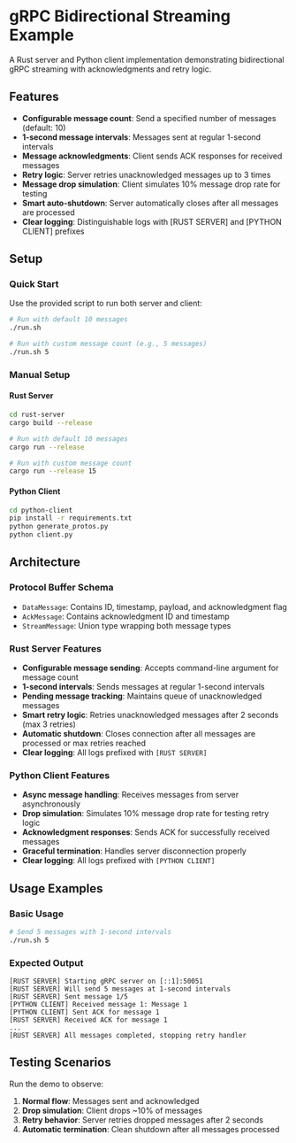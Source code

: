 # gRPC Bidirectional Streaming Example

A Rust server and Python client implementation demonstrating bidirectional gRPC streaming with acknowledgments and retry logic.

## Features

- **Configurable message count**: Send a specified number of messages (default: 10)
- **1-second message intervals**: Messages sent at regular 1-second intervals
- **Message acknowledgments**: Client sends ACK responses for received messages
- **Retry logic**: Server retries unacknowledged messages up to 3 times
- **Message drop simulation**: Client simulates 10% message drop rate for testing
- **Smart auto-shutdown**: Server automatically closes after all messages are processed
- **Clear logging**: Distinguishable logs with [RUST SERVER] and [PYTHON CLIENT] prefixes

## Setup

### Quick Start

Use the provided script to run both server and client:

```bash
# Run with default 10 messages
./run.sh

# Run with custom message count (e.g., 5 messages)
./run.sh 5
```

### Manual Setup

#### Rust Server
```bash
cd rust-server
cargo build --release

# Run with default 10 messages
cargo run --release

# Run with custom message count
cargo run --release 15
```

#### Python Client
```bash
cd python-client
pip install -r requirements.txt
python generate_protos.py
python client.py
```

## Architecture

### Protocol Buffer Schema
- `DataMessage`: Contains ID, timestamp, payload, and acknowledgment flag
- `AckMessage`: Contains acknowledgment ID and timestamp
- `StreamMessage`: Union type wrapping both message types

### Rust Server Features
- **Configurable message sending**: Accepts command-line argument for message count
- **1-second intervals**: Sends messages at regular 1-second intervals
- **Pending message tracking**: Maintains queue of unacknowledged messages
- **Smart retry logic**: Retries unacknowledged messages after 2 seconds (max 3 retries)
- **Automatic shutdown**: Closes connection after all messages are processed or max retries reached
- **Clear logging**: All logs prefixed with `[RUST SERVER]`

### Python Client Features
- **Async message handling**: Receives messages from server asynchronously
- **Drop simulation**: Simulates 10% message drop rate for testing retry logic
- **Acknowledgment responses**: Sends ACK for successfully received messages
- **Graceful termination**: Handles server disconnection properly
- **Clear logging**: All logs prefixed with `[PYTHON CLIENT]`

## Usage Examples

### Basic Usage
```bash
# Send 5 messages with 1-second intervals
./run.sh 5
```

### Expected Output
```
[RUST SERVER] Starting gRPC server on [::1]:50051
[RUST SERVER] Will send 5 messages at 1-second intervals
[RUST SERVER] Sent message 1/5
[PYTHON CLIENT] Received message 1: Message 1
[PYTHON CLIENT] Sent ACK for message 1
[RUST SERVER] Received ACK for message 1
...
[RUST SERVER] All messages completed, stopping retry handler
```

## Testing Scenarios

Run the demo to observe:
1. **Normal flow**: Messages sent and acknowledged
2. **Drop simulation**: Client drops ~10% of messages
3. **Retry behavior**: Server retries dropped messages after 2 seconds
4. **Automatic termination**: Clean shutdown after all messages processed